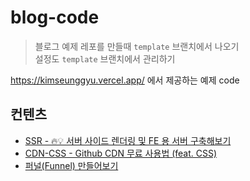 # blog-code
> 블로그 예제 레포를 만들때 `template` 브랜치에서 나오기   
> 설정도 `template` 브랜치에서 관리하기

https://kimseunggyu.vercel.app/ 에서 제공하는 예제 code

## 컨텐츠
- [SSR - 🔥💡 서버 사이드 렌더링 및 FE 용 서버 구축해보기](https://kimseunggyu.vercel.app/posts/%F0%9F%94%A5%F0%9F%92%A1-%EC%84%9C%EB%B2%84-%EC%82%AC%EC%9D%B4%EB%93%9C-%EB%A0%8C%EB%8D%94%EB%A7%81-%EB%B0%8F-FE-%EC%9A%A9-%EC%84%9C%EB%B2%84-%EA%B5%AC%EC%B6%95%ED%95%B4%EB%B3%B4%EA%B8%B0)
- [CDN-CSS - Github CDN 무료 사용법 (feat. CSS)](https://kimseunggyu.vercel.app/posts/Github-CDN-%EB%AC%B4%EB%A3%8C-%EC%82%AC%EC%9A%A9%EB%B2%95--(feat.CSS))
- [퍼널(Funnel) 만들어보기](https://kimseunggyu.vercel.app/posts/%ED%8D%BC%EB%84%90(Funnel)-%EB%A7%8C%EB%93%A4%EC%96%B4%EB%B3%B4%EA%B8%B0)
